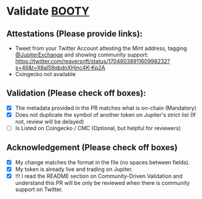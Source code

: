 # Validate [BOOTY](https://solscan.io/token/bootyAfCh1eSQeKhFaDjN9Pu6zwPmAoQPoJWVuPasjJ)

## Attestations (Please provide links):
- Tweet from your Twitter Account attesting the Mint address, tagging [@JupiterExchange](https://twitter.com/JupiterExchange) and showing community support: https://twitter.com/reaversnft/status/1704803891160998232?s=46&t=X8al59qbdnXHjnc4K-Kp2A
- Coingecko not available

## Validation (Please check off boxes):
- [x] The metadata provided in the PR matches what is on-chain (Mandatory)
- [x] Does not duplicate the symbol of another token on Jupiter's strict list (If not, review will be delayed)
- [ ] Is Listed on Coingecko / CMC (Optional, but helpful for reviewers)  

## Acknowledgement (Please check off boxes)
- [x] My change matches the format in the file (no spaces between fields).
- [x] My token is already live and trading on Jupiter.
- [x] !!! I read the README section on Community-Driven Validation and understand this PR will be only be reviewed when there is community support on Twitter.
